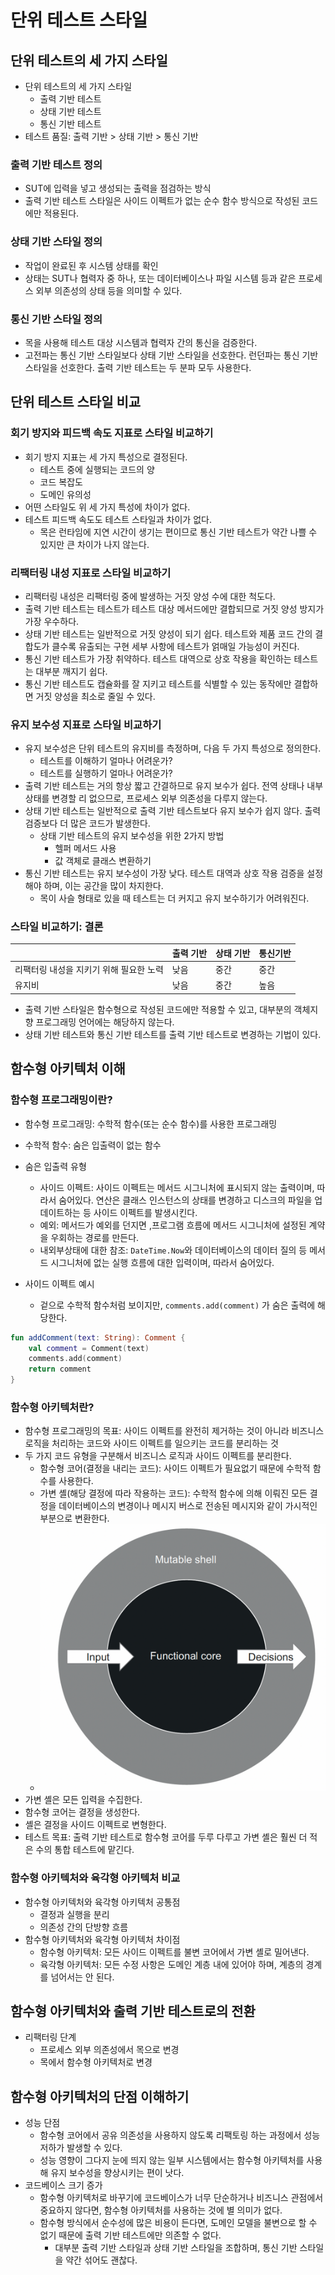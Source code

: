 # 단위 테스트 스타일

## 단위 테스트의 세 가지 스타일

- 단위 테스트의 세 가지 스타일
	- 출력 기반 테스트
	- 상태 기반 테스트
	- 통신 기반 테스트
- 테스트 품질: 출력 기반 > 상태 기반 > 통신 기반

### 출력 기반 테스트 정의

- SUT에 입력을 넣고 생성되는 출력을 점검하는 방식
- 출력 기반 테스트 스타일은 사이드 이펙트가 없는 순수 함수 방식으로 작성된 코드에만 적용된다.

### 상태 기반 스타일 정의

- 작업이 완료된 후 시스템 상태를 확인
- 상태는 SUT나 협력자 중 하나, 또는 데이터베이스나 파일 시스템 등과 같은 프로세스 외부 의존성의 상태 등을 의미할 수 있다.

### 통신 기반 스타일 정의

- 목을 사용해 테스트 대상 시스템과 협력자 간의 통신을 검증한다.
- 고전파는 통신 기반 스타일보다 상태 기반 스타일을 선호한다. 런던파는 통신 기반 스타일을 선호한다. 출력 기반 테스트는 두 분파 모두 사용한다.

## 단위 테스트 스타일 비교

### 회기 방지와 피드백 속도 지표로 스타일 비교하기

- 회기 방지 지표는 세 가지 특성으로 결정된다.
	- 테스트 중에 실행되는 코드의 양
	- 코드 복잡도
	- 도메인 유의성
- 어떤 스타일도 위 세 가지 특성에 차이가 없다.
- 테스트 피드백 속도도 테스트 스타일과 차이가 없다.
	- 목은 런타임에 지연 시간이 생기는 편이므로 통신 기반 테스트가 약간 나쁠 수 있지만 큰 차이가 나지 않는다.

### 리팩터링 내성 지표로 스타일 비교하기

- 리팩터링 내성은 리팩터링 중에 발생하는 거짓 양성 수에 대한 척도다.
- 출력 기반 테스트는 테스트가 테스트 대상 메서드에만 결합되므로 거짓 양성 방지가 가장 우수하다.
- 상태 기반 테스트는 일반적으로 거짓 양성이 되기 쉽다. 테스트와 제품 코드 간의 결합도가 클수록 유출되는 구현 세부 사항에 테스트가 얽매일 가능성이 커진다.
- 통신 기반 테스트가 가장 취약하다. 테스트 대역으로 상호 작용을 확인하는 테스트는 대부분 깨지기 쉽다.
- 통신 기반 테스트도 캡슐화를 잘 지키고 테스트를 식별할 수 있는 동작에만 결합하면 거짓 양성을 최소로 줄일 수 있다.
### 유지 보수성 지표로 스타일 비교하기

- 유지 보수성은 단위 테스트의 유지비를 측정하며, 다음 두 가지 특성으로 정의한다.
	- 테스트를 이해하기 얼마나 어려운가?
	- 테스트를 실행하기 얼마나 어려운가?
- 출력 기반 테스트는 거의 항상 짧고 간결하므로 유지 보수가 쉽다. 전역 상태나 내부 상태를 변경할 리 없으므로, 프로세스 외부 의존성을 다루지 않는다.
- 상태 기반 테스트는 일반적으로 출력 기반 테스트보다 유지 보수가 쉽지 않다. 출력 검증보다 더 많은 코드가 발생한다.
	- 상태 기반 테스트의 유지 보수성을 위한 2가지 방법
		- 헬퍼 메서드 사용
		- 값 객체로 클래스 변환하기
- 통신 기반 테스트는 유지 보수성이 가장 낮다. 테스트 대역과 상호 작용 검증을 설정해야 하며, 이는 공간을 많이 차지한다.
	- 목이 사슬 형태로 있을 때 테스트는 더 커지고 유지 보수하기가 어려워진다.

### 스타일 비교하기: 결론

|                                         | 출력 기반 | 상태 기반 | 통신기반 |
| --------------------------------------- | --------- | --------- | -------- |
| 리팩터링 내성을 지키기 위해 필요한 노력 | 낮음      | 중간      | 중간     |
| 유지비                                  | 낮음      | 중간      | 높음     |

- 출력 기반 스타일은 함수형으로 작성된 코드에만 적용할 수 있고, 대부분의 객체지향 프로그래밍 언어에는 해당하지 않는다.
- 상태 기반 테스트와 통신 기반 테스트를 출력 기반 테스트로 변경하는 기법이 있다.

## 함수형 아키텍처 이해

### 함수형 프로그래밍이란?

- 함수형 프로그래밍: 수학적 함수(또는 순수 함수)를 사용한 프로그래밍
- 수학적 함수: 숨은 입출력이 없는 함수
- 숨은 입출력 유형
	- 사이드 이펙트: 사이드 이펙트는 메서드 시그니처에 표시되지 않는 출력이며, 따라서 숨어있다. 연산은  클래스 인스턴스의 상태를 변경하고 디스크의 파일을 업데이트하는 등 사이드 이펙트를 발생시킨다.
	- 예외: 메서드가 예외를 던지면 ,프로그램 흐름에 메서드 시그니처에 설정된 계약을 우회하는 경로를 만든다.
	- 내외부상태에 대한 참조: `DateTime.Now`와 데이터베이스의 데이터 질의 등 메서드 시그니처에 없는 실행 흐름에 대한 입력이며, 따라서 숨어있다.

- 사이드 이펙트 예시
	- 겉으로 수학적 함수처럼 보이지만, `comments.add(comment)` 가 숨은 출력에 해당한다.

```kotlin
fun addComment(text: String): Comment {  
    val comment = Comment(text)  
    comments.add(comment)  
    return comment  
}
```

### 함수형 아키텍처란?

- 함수형 프로그래밍의 목표: 사이드 이펙트를 완전히 제거하는 것이 아니라 비즈니스 로직을 처리하는 코드와 사이드 이펙트를 일으키는 코드를 분리하는 것
- 두 가지 코드 유형을 구분해서 비즈니스 로직과 사이드 이펙트를 분리한다.
	- 함수형 코어(결정을 내리는 코드): 사이드 이펙트가 필요없기 때문에 수학적 함수를 사용한다.
	- 가변 셸(해당 결정에 따라 작용하는 코드): 수학적 함수에 의해 이뤄진 모든 결정을 데이터베이스의 변경이나 메시지 버스로 전송된 메시지와 같이 가시적인 부분으로 변환한다.
	- ![](assets/Pasted%20image%2020230914131614.png)
- 가변 셸은 모든 입력을 수집한다.
- 함수형 코어는 결정을 생성한다.
- 셸은 결정을 사이드 이펙트로 변형한다.
- 테스트 목표: 출력 기반 테스트로 함수형 코어를 두루 다루고 가변 셸은 훨씬 더 적은 수의 통합 테스트에 맡긴다.

### 함수형 아키텍처와 육각형 아키텍처 비교

- 함수형 아키텍처와 육각형 아키텍처 공통점
	- 결정과 실행을 분리
	- 의존성 간의 단방향 흐름
- 함수형 아키텍처와 육각형 아키텍처 차이점
	- 함수형 아키텍처: 모든 사이드 이펙트를 불변 코어에서 가변 셸로 밀어낸다.
	- 육각형 아키텍처: 모든 수정 사항은 도메인 계층 내에 있어야 하며, 계층의 경계를 넘어서는 안 된다.

## 함수형 아키텍처와 출력 기반 테스트로의 전환

- 리팩터링 단계
	- 프로세스 외부 의존성에서 목으로 변경
	- 목에서 함수형 아키텍처로 변경

## 함수형 아키텍처의 단점 이해하기

- 성능 단점
	- 함수형 코어에서 공유 의존성을 사용하지 않도록 리팩토링 하는 과정에서 성능저하가 발생할 수 있다.
	- 성능 영향이 그다지 눈에 띄지 않는 일부 시스템에서는 함수형 아키텍처를 사용해 유지 보수성을 향상시키는 편이 낫다.
- 코드베이스 크기 증가
	- 함수형 아키텍처로 바꾸기에 코드베이스가 너무 단순하거나 비즈니스 관점에서 중요하지 않다면, 함수형 아키텍처를 사용하는 것에 별 의미가 없다.
	- 함수형 방식에서 순수성에 많은 비용이 든다면, 도메인 모델을 불변으로 할 수 없기 때문에 출력 기반 테스트에만 의존할 수 없다.
		- 대부분 출력 기반 스타일과 상태 기반 스타일을 조합하며, 통신 기반 스타일을 약간 섞어도 괜찮다.